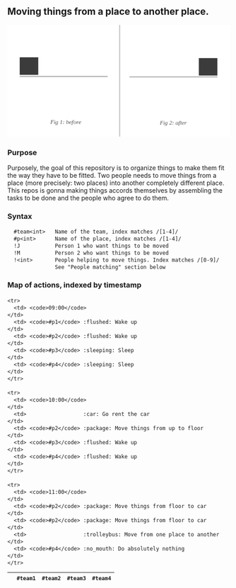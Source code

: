 ## Moving things from a place to another place.

![schema](schema.jpg)

### Purpose

Purposely, the goal of this repository is to organize things to make them fit the way they have to be fitted.
Two people needs to move things from a place (more precisely: two places) into another completely different place.
This repos is gonna making things accords themselves by assembling the tasks to be done and the people who agree to do them.

### Syntax

```
  #team<int>   Name of the team, index matches /[1-4]/
  #p<int>      Name of the place, index matches /[1-4]/
  !J           Person 1 who want things to be moved
  !M           Person 2 who want things to be moved
  !<int>       People helping to move things. Index matches /[0-9]/
               See "People matching" section below
```

### Map of actions, indexed by timestamp

<table>
  <thead>
    <tr>
      <th></th>
      <th><code>#team1</code></th>
      <th><code>#team2</code></th>
      <th><code>#team3</code></th>
      <th><code>#team4</code></th>
    </tr>
  </thead>
  <tbody>

    <tr>
      <td> <code>09:00</code>                                              </td>
      <td> <code>#p1</code> :flushed: Wake up                              </td>
      <td> <code>#p2</code> :flushed: Wake up                              </td>
      <td> <code>#p3</code> :sleeping: Sleep                               </td>
      <td> <code>#p4</code> :sleeping: Sleep                               </td>
    </tr>

    <tr>
      <td> <code>10:00</code>                                              </td>
      <td>                  :car: Go rent the car                          </td>
      <td> <code>#p2</code> :package: Move things from up to floor         </td>
      <td> <code>#p3</code> :flushed: Wake up                              </td>
      <td> <code>#p4</code> :flushed: Wake up                              </td>
    </tr>

    <tr>
      <td> <code>11:00</code>                                              </td>
      <td> <code>#p2</code> :package: Move things from floor to car        </td>
      <td> <code>#p2</code> :package: Move things from floor to car        </td>
      <td>                  :trolleybus: Move from one place to another    </td>
      <td> <code>#p4</code> :no_mouth: Do absolutely nothing               </td>
    </tr>

  </tbody>
</table>

